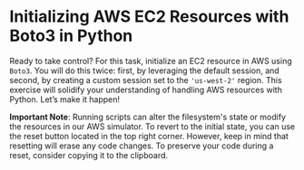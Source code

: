 # Initializing AWS EC2 Resources with Boto3 in Python

Ready to take control? For this task, initialize an EC2 resource in AWS using `Boto3`. You will do this twice: first, by leveraging the default session, and second, by creating a custom session set to the `'us-west-2'` region. This exercise will solidify your understanding of handling AWS resources with Python. Let’s make it happen!

**Important Note**: Running scripts can alter the filesystem's state or modify the resources in our AWS simulator. To revert to the initial state, you can use the reset button located in the top right corner. However, keep in mind that resetting will erase any code changes. To preserve your code during a reset, consider copying it to the clipboard.